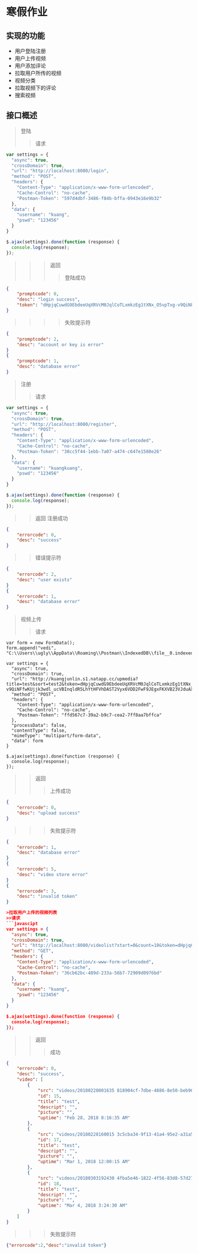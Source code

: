 寒假作业
=======


实现的功能
------
* 用户登陆注册
* 用户上传视频
* 用户添加评论
* 拉取用户所传的视频
* 视频分类
* 拉取视频下的评论
* 搜索视频


接口概述
-----
>登陆
>>请求
```javascript
var settings = {
  "async": true,
  "crossDomain": true,
  "url": "http://localhost:8080/login",
  "method": "POST",
  "headers": {
    "Content-Type": "application/x-www-form-urlencoded",
    "Cache-Control": "no-cache",
    "Postman-Token": "597d4dbf-3486-f84b-bffa-0943e16e9b32"
  },
  "data": {
    "username": "kuang",
    "pswd": "123456"
  }
}

$.ajax(settings).done(function (response) {
  console.log(response);
});
```
>>>返回
>>>>登陆成功
```json
{
    "promptcode": 0,
    "desc": "login success",
    "token": "dHpjqCuwdG9EbdeeUqXRVcM0JqlCoTLxmkzEg1tXNx_O5vpTxg-v9QiNFfwKUjjk3wdl_ucVBInqldR5LhYtHFVhDAST2Vyx6VDD2FwF9JEgxFKXVB23VJduAXIcyltTVETWpI78ljOQqmKocxatNw=="
}
```
>>>>失败提示符
```json
{
    "promptcode": 2,
    "desc": "account or key is error"
}
{
    "promptcode": 1,
    "desc": "database error"
}
```


>注册
>>请求
```javascript
var settings = {
  "async": true,
  "crossDomain": true,
  "url": "http://localhost:8080/register",
  "method": "POST",
  "headers": {
    "Content-Type": "application/x-www-form-urlencoded",
    "Cache-Control": "no-cache",
    "Postman-Token": "38cc5f44-1ebb-7a07-a474-c647e1580e26"
  },
  "data": {
    "username": "kuangkuang",
    "pswd": "123456"
  }
}

$.ajax(settings).done(function (response) {
  console.log(response);
});
```
>>返回
>>注册成功
```json
{
    "errorcode": 0,
    "desc": "success"
}
```
>>错误提示符
```json
{
    "errorcode": 2,
    "desc": "user exists"
}
{
    "errorcode": 1,
    "desc": "database error"
}
```


>视频上传
>>请求
```javascipt
var form = new FormData();
form.append("vedi", "C:\\Users\\ugly\\AppData\\Roaming\\Postman\\IndexedDB\\file__0.indexeddb.blob\\1\\0a\\a08");

var settings = {
  "async": true,
  "crossDomain": true,
  "url": "http://kuangjunlin.s1.natapp.cc/upmedia?title=test&sort=test2&token=dHpjqCuwdG9EbdeeUqXRVcM0JqlCoTLxmkzEg1tXNx_O5vpTxg-v9QiNFfwKUjjk3wdl_ucVBInqldR5LhYtHFVhDAST2Vyx6VDD2FwF9JEgxFKXVB23VJduAXIcyltTrUuT4WxFZuafCh5aJy4vow==",
  "method": "POST",
  "headers": {
    "Content-Type": "application/x-www-form-urlencoded",
    "Cache-Control": "no-cache",
    "Postman-Token": "ffd567c7-39a2-b9c7-cea2-7ff8aa7bffca"
  },
  "processData": false,
  "contentType": false,
  "mimeType": "multipart/form-data",
  "data": form
}

$.ajax(settings).done(function (response) {
  console.log(response);
});
```

>>返回
>>>上传成功
```json
{
    "errorcode": 0,
    "desc": "upload success"
}
```
>>>失败提示符
```json
{
    "errorcode": 1,
    "desc": "database error"
}
{
    "errorcode": 5,
    "desc": "video store error"
}
{
    "errorcode": 3,
    "desc": "invalid token"
}

>拉取用户上传的视频列表
>>请求
```javascipt
var settings = {
  "async": true,
  "crossDomain": true,
  "url": "http://localhost:8080/videolist?start=0&count=10&token=dHpjqCuwdG9EbdeeUqXRVcM0JqlCoTLxmkzEg1tXNx_O5vpTxg-v9QiNFfwKUjjk3wdl_ucVBInqldR5LhYtHFVhDAST2Vyx6VDD2FwF9JEgxFKXVB23VJduAXIcyltTvXffZIY4cBLqNANIMbIj2w==",
  "method": "GET",
  "headers": {
    "Content-Type": "application/x-www-form-urlencoded",
    "Cache-Control": "no-cache",
    "Postman-Token": "36cb62bc-489d-233a-56b7-72909d0976bd"
  },
  "data": {
    "username": "kuang",
    "pswd": "123456"
  }
}

$.ajax(settings).done(function (response) {
  console.log(response);
});
```
>>返回
>>>成功
```json
{
    "errorcode": 0,
    "desc": "success",
    "video": [
        {
            "src": "videos/20180228001635 818904cf-7dbe-4886-8e50-beb9608bdafa sample.flv",
            "id": 15,
            "title": "test",
            "descript": "",
            "picture": "",
            "uptime": "Feb 28, 2018 8:16:35 AM"
        },
        {
            "src": "videos/20180228160015 3c5cba34-9f13-41a4-95e2-a31a5d14dce4 sample.flv",
            "id": 17,
            "title": "test",
            "descript": "",
            "picture": "",
            "uptime": "Mar 1, 2018 12:00:15 AM"
        },
        {
            "src": "videos/20180303192430 4fba5e46-1822-4f56-83d8-57d2733d0434 sample.flv",
            "id": 18,
            "title": "test",
            "descript": "",
            "picture": "",
            "uptime": "Mar 4, 2018 3:24:30 AM"
        }
    ]
}
```
>>>失败提示符
```json
{"errorcode":2,"desc":"invalid token"}
```
